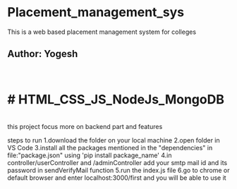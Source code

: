 # Placement_management_sys<br>
This is a web based placement management system for colleges<br>
<h2>Author: Yogesh</h2><br>
<h1># HTML_CSS_JS_NodeJs_MongoDB</h1><br>
this project focus more on backend part and features 


steps to run
1.download the folder on your local machine 
2.open folder in VS Code 
3.install all the packages mentioned in the "dependencies" in  file:"package.json" using 'pip install package_name'
4.in controller/userController and /adminController add your smtp mail id and its password in sendVerifyMail function
5.run the index.js file 
6.go to chrome or default browser and enter localhost:3000/first
and you will be able to use it 

